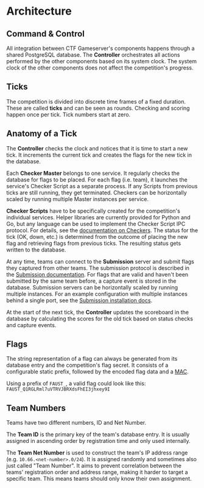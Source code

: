 Architecture
============

Command & Control
-----------------
All integration between CTF Gameserver's components happens through a shared PostgreSQL database.
The **Controller** orchestrates all actions performed by the other components based on its system clock.
The system clock of the other components does not affect the competition's progress.

Ticks
-----
The competition is divided into discrete time frames of a fixed duration. These are called **ticks** and
can be seen as rounds. Checking and scoring happen once per tick. Tick numbers start at zero.

Anatomy of a Tick
-----------------
The **Controller** checks the clock and notices that it is time to start a new tick. It increments the
current tick and creates the flags for the new tick in the database.

Each **Checker Master** belongs to one service. It regularly checks the database for flags to be placed.
For each flag (i.e. team), it launches the service's Checker Script as a separate process. If any Scripts
from previous ticks are still running, they get terminated. Checkers can be horizontally scaled by running
multiple Master instances per service.

**Checker Scripts** have to be specifically created for the competition's individual services. Helper
libraries are currently provided for Python and Go, but any language can be used to implement the Checker
Script IPC protocol. For details, see the [documentation on Checkers](checkers/index.md). The status for the
tick (OK, down, etc.) is determined from the outcome of placing the new flag and retrieving flags from
previous ticks. The resulting status gets written to the database.

At any time, teams can connect to the **Submission** server and submit flags they captured from other teams.
The submission protocol is described in the [Submission documentation](submission.md). For flags that are
valid and haven't been submitted by the same team before, a capture event is stored in the database. 
Submission servers can be horizontally scaled by running multiple instances. For an example configuration
with multiple instances behind a single port, see the
[Submission installation docs](installation.md#submission).

At the start of the next tick, the **Controller** updates the scoreboard in the database by calculating the
scores for the old tick based on status checks and capture events.

Flags
-----
The string representation of a flag can always be generated from its database entry and the competition's
flag secret. It consists of a configurable static prefix, followed by the encoded flag data and a
[MAC](https://en.wikipedia.org/wiki/Message_authentication_code).

Using a prefix of `FAUST_`, a valid flag could look like this: `FAUST_Q1RGLRml7uVTRVJBRXdsFhEI3jhxey9I`

Team Numbers
------------
Teams have two different numbers, ID and Net Number.

The **Team ID** is the primary key of the team's database entry. It is usually assigned in ascending order by
registration time and only used internally.

The **Team Net Number** is used to construct the team's IP address range (e.g. `10.66.<net-number>.0/24`).
It is assigned randomly and sometimes also just called "Team Number". It aims to prevent correlation between
the teams' registration order and address range, making it harder to target a specific team. This means teams
should only know their own assignment.
